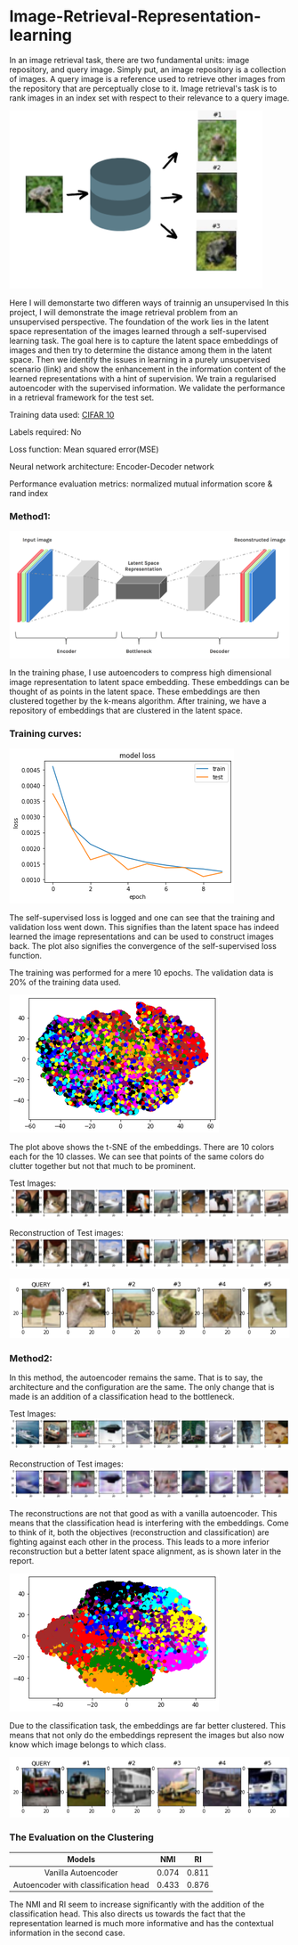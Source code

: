 # Image-Retrieval-Representation-learning

In an image retrieval task, there are two fundamental units: image repository, and query image. Simply put, an image repository is a collection of images. A query image is a reference used to retrieve other images from the repository that are perceptually close to it. Image retrieval's task is to rank images in an index set with respect to their relevance to a query image.

![Image retrieval](/assests/img_retrieval.png)

Here I will demonstarte two differen ways of trainnig an unsupervised 
In this project, I will demonstrate the image retrieval problem from an unsupervised perspective. The foundation of the work lies in the latent space representation of the images learned through a self-supervised learning task. The goal here is to capture the latent space embeddings of images and then try to determine the distance among them in the latent space. Then we identify the issues in learning in a purely unsupervised scenario (link) and show the enhancement in the information content of the learned representations with a hint of supervision. We train a regularised autoencoder with the supervised information. We validate the performance in a retrieval framework for the test set.

Training data used: [CIFAR 10](https://www.cs.toronto.edu/~kriz/cifar-10-python.tar.gz)

Labels required: No

Loss function: Mean squared error(MSE)

Neural network architecture: Encoder-Decoder network

Performance evaluation metrics: normalized mutual information score & rand index

### Method1:

![nn-architecture](/assests/encoder-decoder.png)

In the training phase, I use autoencoders to compress high dimensional image representation to latent space embedding. These embeddings can be thought of as points in the latent space. These embeddings are then clustered together by the k-means algorithm. After training, we have a repository of embeddings that are clustered in the latent space.

### Training curves:

![train loss curve](/assests/train-loss1.png)

The self-supervised loss is logged and one can see that the training and validation loss went down. This signifies than the latent space has indeed learned the image representations and can be used to construct images back. The plot also signifies the convergence of the self-supervised loss function.

The training was performed for a mere 10 epochs. The validation data is 20\% of the training data used.

![tsne](/assests/tsne1.png)

The plot above shows the t-SNE of the embeddings. There are 10 colors each for the 10 classes. We can see that points of the same colors do clutter together but not that much to be prominent.

Test Images:
![](/assests/reconstruction1.png)

Reconstruction of Test images:
![](/assests/reconstruction1_res.png)


![](/assests/query1.png)




### Method2:
In this method, the autoencoder remains the same. That is to say, the architecture and the configuration are the same. The only change that is made is an addition of a classification head to the bottleneck.

Test Images:
![](/assests/reconstruction2.png)

Reconstruction of Test images:
![](/assests/reconstruction2_res.png)

The reconstructions are not that good as with a vanilla autoencoder. This means that the classification head is interfering with the embeddings. Come to think of it, both the objectives (reconstruction and classification) are fighting against each other in the process. This leads to a more inferior reconstruction but a better latent space alignment, as is shown later in the report.


![tsne](/assests/tsne2.png)

Due to the classification task, the embeddings are far better clustered. This means that not only do the embeddings represent the images but also now know which image belongs to which class.

![](/assests/query2.png)

### The Evaluation on the Clustering

Models	                   |  NMI                      | RI
:-------------------------:|:-------------------------:|:------------------------:
Vanilla Autoencoder        |  0.074                    |0.811
Autoencoder with classification head|0.433             |0.876

The NMI and RI seem to increase significantly with the addition of the classification head. This also directs us towards the fact that the representation learned is much more informative and has the contextual information in the second case.






